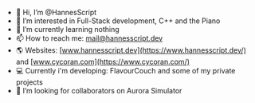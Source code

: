 - 👋 Hi, I’m @HannesScript
- 👀 I’m interested in Full-Stack development, C++ and the Piano
- 🌱 I’m currently learning nothing
- 📫 How to reach me: mail@hannesscript.dev
- 🌎 Websites: [www.hannesscript.dev](https://www.hannesscript.dev/) and [www.cycoran.com](https://www.cycoran.com/)
- 💻 Currently i'm developing: FlavourCouch and some of my private projects <!--ERORR: Could not fetch data! Reading: fetch(src + 'HannesScript' + 'README.md')-->
- 💞️ I’m looking for collaborators on Aurora Simulator <!-- ERORR: Could not fetch data! Reading: fetch(src + 'HannesScript' + 'README.md') -->
<!-- - 😄 Pronouns: ... -->
<!-- - ⚡ Fun fact: ... -->

<!---
HannesScript/HannesScript is a ✨ special ✨ repository because its `README.md` (this file) appears on your GitHub profile.
You can click the Preview link to take a look at your changes.
--->
